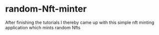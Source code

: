 # random-Nft-minter
 After finishing the tutorials I thereby came up with this simple nft minting application which mints random Nfts
